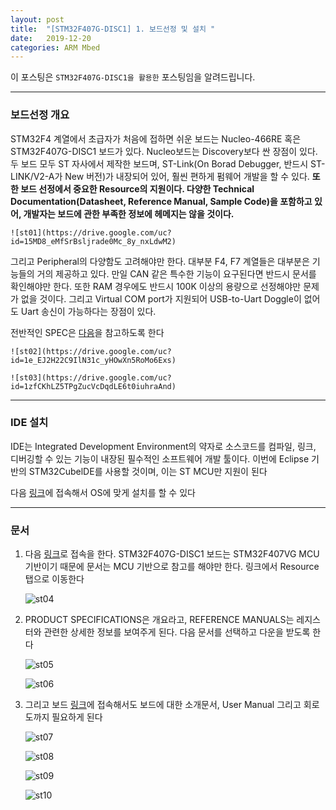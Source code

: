 ```yaml
---
layout: post
title:  "[STM32F407G-DISC1] 1. 보드선정 및 설치 "
date:   2019-12-20
categories: ARM Mbed
---
```


이 포스팅은 `STM32F407G-DISC1을 활용한` 포스팅임을 알려드립니다.

---
### 보드선정 개요

STM32F4 계열에서 초급자가 처음에 접하면 쉬운 보드는 Nucleo-466RE 혹은 STM32F407G-DISC1 보드가 있다. Nucleo보드는 Discovery보다 싼 장점이 있다. 두 보드 모두 ST 자사에서 제작한 보드며, ST-Link(On Borad Debugger, 반드시 ST-LINK/V2-A가 New 버전)가 내장되어 있어, 훨씬 편하게 펌웨어 개발을 할 수 있다. __또한 보드 선정에서 중요한 Resource의 지원이다. 다양한 Technical Documentation(Datasheet, Reference Manual, Sample Code)을 포함하고 있어, 개발자는 보드에 관한 부족한 정보에 헤메지는 않을 것이다.__

    ![st01](https://drive.google.com/uc?id=15MD8_eMfSrBsljrade0Mc_8y_nxLdwM2)

그리고 Peripheral의 다양함도 고려해야만 한다. 대부분 F4, F7 계열들은 대부분은 기능들의 거의 제공하고 있다. 만일 CAN 같은 특수한 기능이 요구된다면 반드시 문서를 확인해야만 한다. 또한 RAM 경우에도 반드시 100K 이상의 용량으로 선정해야만 문제가 없을 것이다. 그리고 Virtual COM port가 지원되어 USB-to-Uart Doggle이 없어도 Uart 송신이 가능하다는 장점이 있다.

전반적인 SPEC은 [다음](https://www.st.com/en/evaluation-tools/nucleo-f446re.html#overview)을 참고하도록 한다

    ![st02](https://drive.google.com/uc?id=1e_EJ2H22C9IlN31c_yHOwXn5RoMo6Exs)

    ![st03](https://drive.google.com/uc?id=1zfCKhLZ5TPgZucVcDqdLE6t0iuhraAnd)

---
### IDE 설치

IDE는 Integrated Development Environment의 약자로 소스코드를 컴파일, 링크, 디버깅할 수 있는 기능이 내장된 필수적인 소프트웨어 개발 툴이다. 이번에 Eclipse 기반의 STM32CubelDE를 사용할 것이며, 이는 ST MCU만 지원이 된다

다음 [링크](https://www.st.com/en/development-tools/stm32cubeide.html)에 접속해서 OS에 맞게 설치를 할 수 있다

---
### 문서

1. 다음 [링크](https://www.st.com/en/microcontrollers-microprocessors/stm32f407vg.html)로 접속을 한다. STM32F407G-DISC1 보드는 STM32F407VG MCU 기반이기 때문에 문서는 MCU 기반으로 참고를 해야만 한다. 링크에서 Resource 탭으로 이동한다

    ![st04](https://drive.google.com/uc?id=1kWngEQoMd67c_Lf1lfFUKDpPtKY0Hvub)

2. PRODUCT SPECIFICATIONS은 개요라고, REFERENCE MANUALS는 레지스터와 관련한 상세한 정보를 보여주게 된다. 다음 문서를 선택하고 다운을 받도록 한다

    ![st05](https://drive.google.com/uc?id=10PbbUwc2Yuc4ZnX-nIEA8dam1BkwzF6u)

    ![st06](https://drive.google.com/uc?id=1T_Qke_nlmJMYythY5nW7Nekx6pTHIjJw)

3. 그리고 보드 [링크](https://www.st.com/en/evaluation-tools/stm32f4discovery.html#resource)에 접속해서도 보드에 대한 소개문서, User Manual 그리고 회로도까지 필요하게 된다

    ![st07](https://drive.google.com/uc?id=1a4knk4An8MmHB6ExiwxaD4DLL2_mlVBQ)

    ![st08](https://drive.google.com/uc?id=1Yl8tYqD2moq_T7Hyj38RVJAi0CUj2nnN)

    ![st09](https://drive.google.com/uc?id=1eAX_PqT4F01NHCIvpkTijwmT6GsykVwo)

    ![st10](https://drive.google.com/uc?id=1I4jUkc91btsk7_ZEKtDM7QOLMKqFG3wn)

